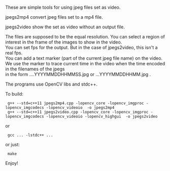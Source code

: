 These are simple tools for using jpeg files set as video.

jpegs2mp4 convert jpeg files set to a mp4 file.

jpegs2video show the set as video without an output file.

The files are supposed to be the equal resolution. 
You can select a region of interest in the frame of the images to show in the video.  
You can set fps for the output. But in the case of jpegs2video, this isn't a real fps.          
You can add a text marker (part of the current jpeg file name) on the video.
We use the marker to trace current time in the video when the time encoded in the filenames of the jpegs           
in the form ....YYYYMMDDHHMMSS.jpg or ...YYYYMMDDHHMM.jpg .

The programs use OpenCV libs and stdc++.

To build:

```
 g++ --std=c++11 jpegs2mp4.cpp -lopencv_core -lopencv_imgproc -lopencv_imgcodecs -lopencv_videoio  -o jpegs2mp4
 g++ --std=c++11 jpegs2video.cpp -lopencv_core -lopencv_imgproc -lopencv_imgcodecs -lopencv_videoio -lopencv_highgui  -o jpegs2video
```
or 

```
 gcc ... -lstdc++ ...
```

or just: 

```
 make
```

Enjoy!
